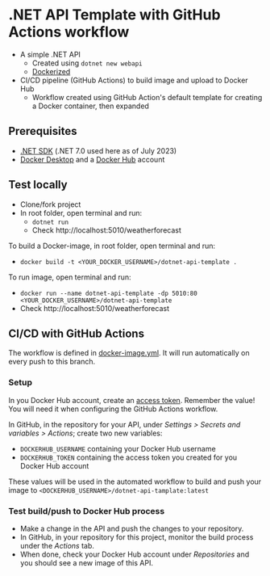# .NET API Template with GitHub Actions workflow

* A simple .NET API
  * Created using ``dotnet new webapi``
  * [Dockerized](https://github.com/rezabmirzaei/dotnet-api-template/blob/main/Dockerfile)
* CI/CD pipeline (GitHub Actions) to build image and upload to Docker Hub
  * Workflow created using GitHub Action's default template for creating a Docker container, then expanded

## Prerequisites

* [.NET SDK](https://dotnet.microsoft.com/en-us/download) (.NET 7.0 used here as of July 2023)
* [Docker Desktop](https://docs.docker.com/desktop/install/windows-install/) and a [Docker Hub](https://hub.docker.com/) account

## Test locally

* Clone/fork project
* In root folder, open terminal and run:
  * ``dotnet run``
  * Check http://localhost:5010/weatherforecast

To build a Docker-image, in root folder, open terminal and run:
* ``docker build -t <YOUR_DOCKER_USERNAME>/dotnet-api-template .``

To run image, open terminal and run:
* ``docker run --name dotnet-api-template -dp 5010:80 <YOUR_DOCKER_USERNAME>/dotnet-api-template``
* Check http://localhost:5010/weatherforecast

## CI/CD with GitHub Actions

The workflow is defined in [docker-image.yml](https://github.com/rezabmirzaei/dotnet-api-template/blob/main/.github/workflows/docker-image.yml). It will run automatically on every push to this branch.

### Setup

In you Docker Hub account, create an [access token](https://docs.docker.com/docker-hub/access-tokens/). Remember the value! You will need it when configuring the GitHub Actions workflow.

In GitHub, in the repository for your API, under _Settings > Secrets and variables > Actions_; create two new variables:
* ``DOCKERHUB_USERNAME`` containing your Docker Hub username
* ``DOCKERHUB_TOKEN`` containing the access token you created for you Docker Hub account

These values will be used in the automated workflow to build and push your image to ``<DOCKERHUB_USERNAME>/dotnet-api-tamplate:latest``

### Test build/push to Docker Hub process

* Make a change in the API and push the changes to your repository.
* In GitHub, in your repository for this project, monitor the build process under the _Actions_ tab.
* When done, check your Docker Hub account under _Repositories_ and you should see a new image of this API.
